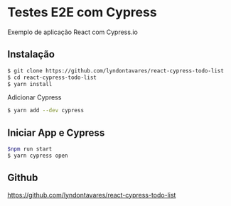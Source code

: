 # Testes E2E com Cypress

Exemplo de aplicação React com Cypress.io

## Instalação

```bash
$ git clone https://github.com/lyndontavares/react-cypress-todo-list
$ cd react-cypress-todo-list
$ yarn install
```

Adicionar Cypress

```bash
$ yarn add --dev cypress
```

## Iniciar App e Cypress

```bash
$npm run start
$ yarn cypress open
```

## Github

https://github.com/lyndontavares/react-cypress-todo-list
